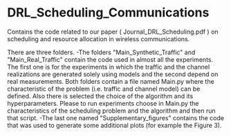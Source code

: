 # DRL_Scheduling_Communications
Contains the code related to our paper ( Journal_DRL_Scheduling.pdf  ) on scheduling and resource allocation in wireless communications.

There are three folders. 
-The folders "Main_Synthetic_Traffic" and "Main_Real_Traffic" contain the code used in almost all the experiments. The first one is for the experiments in which the traffic and the channel realizations are generated solely using models and the second depend on real measurements. Both folders contain a file named Main.py where the characteristic of the problem (i.e. traffic and channel model) can be defined. Also there is selected the choice of the algorithm and its hyperparameters. Please to run experiments choose in Main.py the characteristics of the scheduling problem and the algorithm and then run that script.
-The last one named "Supplementary_figures" contains the code that was used to generate some additional plots (for example the Figure 3).
